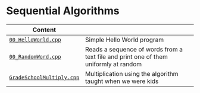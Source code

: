 # Sequential Algorithms

| **Content** | |
|-------------|-|
| [`00_HelloWorld.cpp`](https://github.com/tgautam03/Sequential-Algorithms/blob/master/src/00_HelloWorld.cpp) | Simple Hello World program |
| [`00_RandomWord.cpp`](https://github.com/tgautam03/Sequential-Algorithms/blob/master/src/00_RandomWord.cpp) | Reads a sequence of words from a text file and print one of them uniformly at random |
| [`GradeSchoolMultiply.cpp`](https://github.com/tgautam03/Sequential-Algorithms/blob/master/src/GradeSchoolMultiply.cpp) | Multiplication using the algorithm taught when we were kids |
